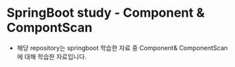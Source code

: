 SpringBoot study - Component & CompontScan
===================

* 해당 repository는 springboot 학습한 자료 중 Component&  ComponentScan에 대해 학습한 자료입니다.